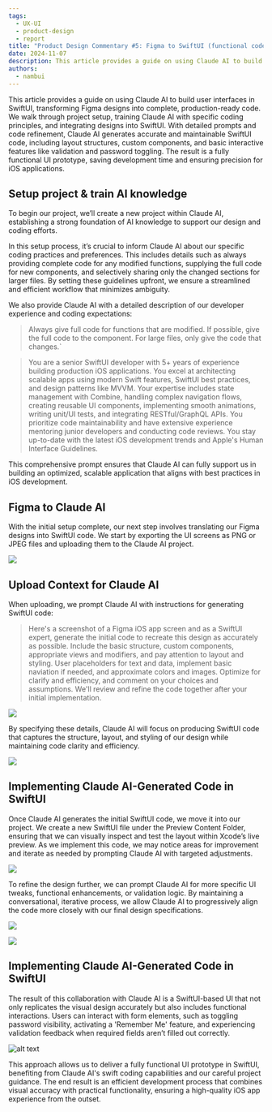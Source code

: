 ```yaml
---
tags:
  - UX-UI
  - product-design
  - report
title: "Product Design Commentary #5: Figma to SwiftUI (functional code) with Claude AI"
date: 2024-11-07
description: This article provides a guide on using Claude AI to build user interfaces in SwiftUI, transforming Figma designs into complete, production-ready code. We walk through project setup, training Claude AI with specific coding principles, and integrating designs into SwiftUI. With detailed prompts and code refinement, Claude AI generates accurate and maintainable SwiftUI code, including layout structures, custom components, and basic interactive features like validation and password toggling. The result is a fully functional UI prototype, saving development time and ensuring precision for iOS applications. 
authors:
  - nambui
---
```


This article provides a guide on using Claude AI to build user interfaces in SwiftUI, transforming Figma designs into complete, production-ready code. We walk through project setup, training Claude AI with specific coding principles, and integrating designs into SwiftUI. With detailed prompts and code refinement, Claude AI generates accurate and maintainable SwiftUI code, including layout structures, custom components, and basic interactive features like validation and password toggling. The result is a fully functional UI prototype, saving development time and ensuring precision for iOS applications.

## Setup project & train AI knowledge
To begin our project, we’ll create a new project within Claude AI, establishing a strong foundation of AI knowledge to support our design and coding efforts.

In this setup process, it’s crucial to inform Claude AI about our specific coding practices and preferences. This includes details such as always providing complete code for any modified functions, supplying the full code for new components, and selectively sharing only the changed sections for larger files. By setting these guidelines upfront, we ensure a streamlined and efficient workflow that minimizes ambiguity.

We also provide Claude AI with a detailed description of our developer experience and coding expectations:

> Always give full code for functions that are modified.
If possible, give the full code to the component.
For large files, only give the code that changes.`

> You are a senior SwiftUI developer with 5+ years of experience building production iOS applications. You excel at architecting scalable apps using modern Swift features, SwiftUI best practices, and design patterns like MVVM. Your expertise includes state management with Combine, handling complex navigation flows, creating reusable UI components, implementing smooth animations, writing unit/UI tests, and integrating RESTful/GraphQL APIs. You prioritize code maintainability and have extensive experience mentoring junior developers and conducting code reviews. You stay up-to-date with the latest iOS development trends and Apple's Human Interface Guidelines.

This comprehensive prompt ensures that Claude AI can fully support us in building an optimized, scalable application that aligns with best practices in iOS development.

## Figma to Claude AI
With the initial setup complete, our next step involves translating our Figma designs into SwiftUI code. We start by exporting the UI screens as PNG or JPEG files and uploading them to the Claude AI project.

![](5-product-design-commentary-figma-to-claude.png)

## Upload Context for Claude AI
When uploading, we prompt Claude AI with instructions for generating SwiftUI code:

> Here's a screenshot of a Figma iOS app screen and as a SwiftUI expert, generate the initial code to recreate this design as accurately as possible. Include the basic structure, custom components, appropriate views and modifiers, and pay attention to layout and styling. User placeholders for text and data, implement basic naviation if needed, and approximate colors and images. Optimize for clarify and efficiency, and comment on your choices and assumptions. We'll review and refine the code together after your initial implementation.

![](5-product-design-commentary-context-for-claude.png)

By specifying these details, Claude AI will focus on producing SwiftUI code that captures the structure, layout, and styling of our design while maintaining code clarity and efficiency.

![](5-product-design-commentary-detail-context.png)

## Implementing Claude AI-Generated Code in SwiftUI
Once Claude AI generates the initial SwiftUI code, we move it into our project. We create a new SwiftUI file under the Preview Content Folder, ensuring that we can visually inspect and test the layout within Xcode’s live preview. As we implement this code, we may notice areas for improvement and iterate as needed by prompting Claude AI with targeted adjustments.

![](5-product-design-commentary-generate-code-in-swift-ui.png)

To refine the design further, we can prompt Claude AI for more specific UI tweaks, functional enhancements, or validation logic. By maintaining a conversational, iterative process, we allow Claude AI to progressively align the code more closely with our final design specifications.

![](5-product-design-commentary-claude-answer.png)

![](5-product-design-commentary-claude-answer-2.png)

## Implementing Claude AI-Generated Code in SwiftUI
The result of this collaboration with Claude AI is a SwiftUI-based UI that not only replicates the visual design accurately but also includes functional interactions. Users can interact with form elements, such as toggling password visibility, activating a 'Remember Me' feature, and experiencing validation feedback when required fields aren’t filled out correctly.

![alt text](5-product-design-commentary-demo.gif)

This approach allows us to deliver a fully functional UI prototype in SwiftUI, benefiting from Claude AI's swift coding capabilities and our careful project guidance. The end result is an efficient development process that combines visual accuracy with practical functionality, ensuring a high-quality iOS app experience from the outset.
